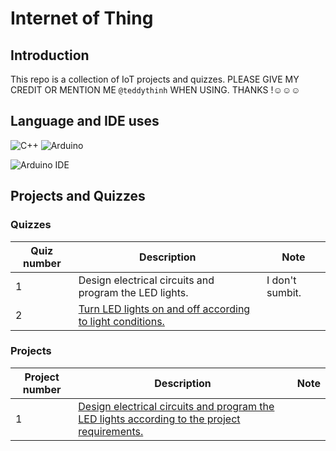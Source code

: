 # Internet of Thing

## Introduction

This repo is a collection of IoT projects and quizzes.
PLEASE GIVE MY CREDIT OR MENTION ME `@teddythinh` WHEN USING. THANKS !☺️☺️☺️

## Language and IDE uses

![C++](https://img.shields.io/badge/c++-%2300599C.svg?style=for-the-badge&logo=c%2B%2B&logoColor=white) ![Arduino](https://img.shields.io/badge/-Arduino-00979D?style=for-the-badge&logo=Arduino&logoColor=white)

![Arduino IDE](https://img.shields.io/badge/Arduino_IDE-00979D?style=for-the-badge&logo=arduino&logoColor=white)

## Projects and Quizzes

### Quizzes

| Quiz number | Description                                               | Note            |
|-------------|-----------------------------------------------------------|-----------------|
| 1           | Design electrical circuits and program the LED lights.    | I don't sumbit. |
| 2           | [Turn LED lights on and off according to light conditions.](https://github.com/teddythinh/Internet-of-Thing/blob/main/quiz02.ino) |                 |

### Projects

| Project number | Description                                               | Note            |
|----------------|-----------------------------------------------------------|-----------------|
| 1              | [Design electrical circuits and program the LED lights according to the project requirements.](https://github.com/teddythinh/Internet-of-Thing/blob/main/quiz02.ino) |              |

